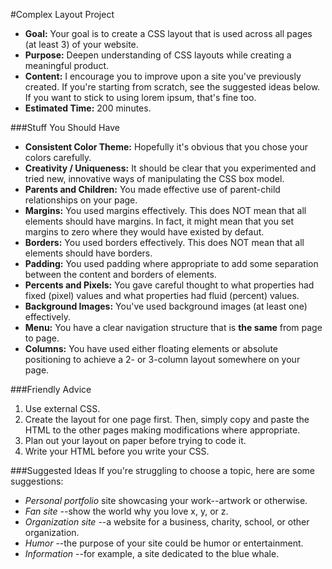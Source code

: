 #Complex Layout Project

* **Goal:** Your goal is to create a CSS layout that is used across all pages (at least 3) of your website.
* **Purpose:** Deepen understanding of CSS layouts while creating a meaningful product.
* **Content:** I encourage you to improve upon a site you've previously created. If you're starting from scratch, see the suggested ideas below. If you want to stick to using lorem ipsum, that's fine too.
* **Estimated Time:** 200 minutes.

###Stuff You Should Have

* **Consistent Color Theme:** Hopefully it's obvious that you chose your colors carefully.
* **Creativity / Uniqueness:** It should be clear that you experimented and tried new, innovative ways of manipulating the CSS box model.
* **Parents and Children:** You made effective use of parent-child relationships on your page.
* **Margins:** You used margins effectively. This does NOT mean that all elements should have margins. In fact, it might mean that you set margins to zero where they would have existed by defaut.
* **Borders:** You used borders effectively. This does NOT mean that all elements should have borders.
* **Padding:** You used padding where appropriate to add some separation between the content and borders of elements.
* **Percents and Pixels:** You gave careful thought to what properties had fixed (pixel) values and what properties had fluid (percent) values.
* **Background Images:** You've used background images (at least one) effectively.
* **Menu:** You have a clear navigation structure that is **the same** from page to page.
* **Columns:** You have used either floating elements or absolute positioning to achieve a 2- or 3-column layout somewhere on your page.

###Friendly Advice

1. Use external CSS.
2. Create the layout for one page first. Then, simply copy and paste the HTML to the other pages making modifications where appropriate.
3. Plan out your layout on paper before trying to code it.
4. Write your HTML before you write your CSS.

###Suggested Ideas
If you're struggling to choose a topic, here are some suggestions:

* *Personal portfolio* site showcasing your work--artwork or otherwise.
* *Fan site* --show the world why you love x, y, or z.
* *Organization site* --a website for a business, charity, school, or other organization.
* *Humor* --the purpose of your site could be humor or entertainment.
* *Information* --for example, a site dedicated to the blue whale.
